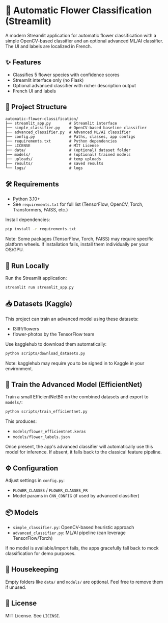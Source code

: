 # 🌸 Automatic Flower Classification (Streamlit)

A modern Streamlit application for automatic flower classification with a simple OpenCV-based classifier and an optional advanced ML/AI classifier. The UI and labels are localized in French.

## ✨ Features

- Classifies 5 flower species with confidence scores
- Streamlit interface only (no Flask)
- Optional advanced classifier with richer description output
- French UI and labels

## 🧱 Project Structure

```
automatic-flower-classification/
├── streamlit_app.py        # Streamlit interface
├── simple_classifier.py    # OpenCV-based baseline classifier
├── advanced_classifier.py  # Advanced ML/AI classifier
├── config.py               # Paths, classes, app configs
├── requirements.txt        # Python dependencies
├── LICENSE                 # MIT License
├── data/                   # (optional) dataset folder
├── models/                 # (optional) trained models
├── uploads/                # temp uploads
├── results/                # saved results
└── logs/                   # logs
```

## 🛠️ Requirements

- Python 3.10+
- See `requirements.txt` for full list (TensorFlow, OpenCV, Torch, Transformers, FAISS, etc.)

Install dependencies:

```bash
pip install -r requirements.txt
```

Note: Some packages (TensorFlow, Torch, FAISS) may require specific platform wheels. If installation fails, install them individually per your OS/GPU.

## 🚀 Run Locally

Run the Streamlit application:

```bash
streamlit run streamlit_app.py
```

## 📥 Datasets (Kaggle)

This project can train an advanced model using these datasets:

- l3llff/flowers
- flower-photos by the TensorFlow team

Use kagglehub to download them automatically:

```bash
python scripts/download_datasets.py
```

Note: kagglehub may require you to be signed in to Kaggle in your environment.

## 🧠 Train the Advanced Model (EfficientNet)

Train a small EfficientNetB0 on the combined datasets and export to `models/`:

```bash
python scripts/train_efficientnet.py
```

This produces:

- `models/flower_efficientnet.keras`
- `models/flower_labels.json`

Once present, the app's advanced classifier will automatically use this model for inference. If absent, it falls back to the classical feature pipeline.

<!-- Flask REST API section removed: Streamlit-only project -->

## ⚙️ Configuration

Adjust settings in `config.py`:

- `FLOWER_CLASSES` / `FLOWER_CLASSES_FR`
- Model params in `CNN_CONFIG` (if used by advanced classifier)

## 📦 Models

- `simple_classifier.py`: OpenCV-based heuristic approach
- `advanced_classifier.py`: ML/AI pipeline (can leverage TensorFlow/Torch)

If no model is available/import fails, the apps gracefully fall back to mock classification for demo purposes.

## 🧹 Housekeeping

Empty folders like `data/` and `models/` are optional. Feel free to remove them if unused.

## 📄 License

MIT License. See `LICENSE`.
